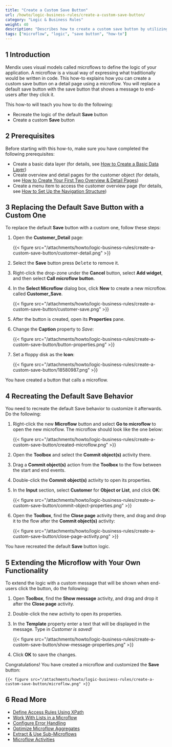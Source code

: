 ```yaml
---
title: "Create a Custom Save Button"
url: /howto/logic-business-rules/create-a-custom-save-button/
category: "Logic & Business Rules"
weight: 40
description: "Describes how to create a custom save button by utilizing microflows."
tags: ["microflow", "logic", "save button", "how-to"]
---
```

## 1 Introduction

Mendix uses visual models called microflows to define the logic of your application. A microflow is a visual way of expressing what traditionally would be written in code. This how-to explains how you can create a custom save button on a detail page using a microflow. You will replace a default save button with the save button that shows a message to end-users after they click it. 

This how-to will teach you how to do the following:

* Recreate the logic of the default **Save** button
* Create a custom **Save** button

## 2 Prerequisites

Before starting with this how-to, make sure you have completed the following prerequisites:

* Create a basic data layer (for details, see [How to Create a Basic Data Layer](/howto/data-models/create-a-basic-data-layer/))
* Create overview and detail pages for the customer object (for details, see [How to Create Your First Two Overview & Detail Pages](/howto/front-end/create-your-first-two-overview-and-detail-pages/))
* Create a menu item to access the customer overview page (for details, see [How to Set Up the Navigation Structure](/howto/general/setting-up-the-navigation-structure/))

## 3 Replacing the Default Save Button with a Custom One

To replace the default **Save** button with a custom one, follow these steps:

1. Open the **Customer_Detail** page:

    {{< figure src="/attachments/howto/logic-business-rules/create-a-custom-save-button/customer-detail.png" >}}

2. Select the **Save** button press <kbd>Delete</kbd> to remove it.
3. Right-click the drop-zone under the **Cancel** button, select **Add widget**, and then select **Call microflow button**.
4. In the **Select Microflow** dialog box, click **New** to create a new microflow. called **Customer_Save**.

    {{< figure src="/attachments/howto/logic-business-rules/create-a-custom-save-button/customer-save.png" >}}

5. After the button is created, open its **Properties** pane.
6. Change the **Caption** property to *Save*:

    {{< figure src="/attachments/howto/logic-business-rules/create-a-custom-save-button/button-properties.png" >}}

7. Set a floppy disk as the **Icon**:

    {{< figure src="/attachments/howto/logic-business-rules/create-a-custom-save-button/18580987.png" >}}

You have created a button that calls a microflow.

## 4 Recreating the Default Save Behavior

You need to recreate the default Save behavior to customize it afterwards. Do the following:

1. Right-click the new **Microflow** button and select **Go to microflow** to open the new microflow. The microflow should look like the one below:

    {{< figure src="/attachments/howto/logic-business-rules/create-a-custom-save-button/created-microflow.png" >}}

2. Open the **Toolbox** and select the **Commit object(s)** activity there.
3. Drag a **Commit object(s)** action from the **Toolbox** to the flow between the start and end events.
4. Double-click the **Commit object(s)** activity to open its properties.
5. In the **Input** section, select **Customer** for **Object or List**, and click **OK**:

    {{< figure src="/attachments/howto/logic-business-rules/create-a-custom-save-button/commit-object-properties.png" >}}

6. Open the **Toolbox**, find the **Close page** activity there, and drag and drop it to the flow after the **Commit object(s)** activity:

    {{< figure src="/attachments/howto/logic-business-rules/create-a-custom-save-button/close-page-activity.png" >}}

You have recreated the default **Save** button logic.

## 5 Extending the Microflow with Your Own Functionality

To extend the logic with a custom message that will be shown when end-users click the button, do the following:

1. Open **Toolbox**, find the **Show message** activity, and drag and drop it after the **Close page** activity.
2. Double-click the new activity to open its properties.
3. In the **Template** property enter a text that will be displayed in the message. Type in *Customer is saved!* 

    {{< figure src="/attachments/howto/logic-business-rules/create-a-custom-save-button/show-message-properties.png" >}}

4. Click **OK** to save the changes. 

Congratulations! You have created a microflow and customized the **Save** button: 

    {{< figure src="/attachments/howto/logic-business-rules/create-a-custom-save-button/microflow.png" >}}

## 6 Read More

* [Define Access Rules Using XPath](/howto/logic-business-rules/define-access-rules-using-xpath/)
* [Work With Lists in a Microflow](/howto/logic-business-rules/working-with-lists-in-a-microflow/)
* [Configure Error Handling](/howto/logic-business-rules/set-up-error-handling/)
* [Optimize Microflow Aggregates](/howto/logic-business-rules/optimizing-microflow-aggregates/)
* [Extract & Use Sub-Microflows](/howto/logic-business-rules/extract-and-use-sub-microflows/)
* [Microflow Activities](/refguide/activities/)
